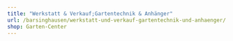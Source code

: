 ```yaml
---
title: "Werkstatt & Verkauf;Gartentechnik & Anhänger"
url: /barsinghausen/werkstatt-und-verkauf-gartentechnik-und-anhaenger/
shop: Garten-Center
---
```


